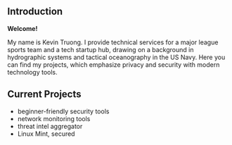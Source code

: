 ## Introduction
**Welcome!** 

My name is Kevin Truong. I provide technical services for a major league sports team and a tech startup hub, drawing on a background in hydrographic systems and tactical oceanography in the US Navy. Here you can find my projects, which emphasize privacy and security with modern technology tools.

## Current Projects

- beginner-friendly security tools
- network monitoring tools
- threat intel aggregator
- Linux Mint, secured
